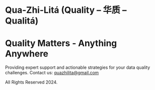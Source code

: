 # Qua-Zhi-Litá (Quality – 华质 – Qualitá)

# Quality Matters - Anything Anywhere

Providing expert support and actionable strategies for your data quality challenges.
Contact us: quazhilita@gmail.com

All Rights Reserved 2024.
